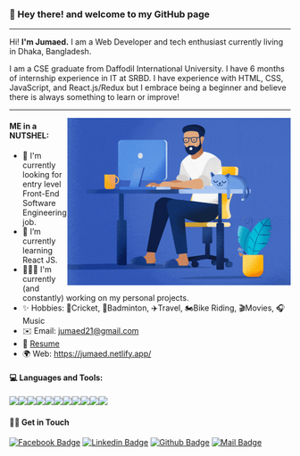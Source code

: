 ### 👋 Hey there! and welcome to my GitHub page

---

Hi! **I'm Jumaed.** I am a Web Developer and tech enthusiast currently living in Dhaka, Bangladesh. 

I am a CSE graduate from Daffodil International University. I have 6 months of internship experience in IT at SRBD. I have experience with HTML, CSS, JavaScript, and React.js/Redux but I embrace being a beginner and believe there is always something to learn or improve!

---

<img src="./coding.gif" width=400px align="right"/>

#### ME in a NUTSHEL:

- 💼 I'm currently looking for entry level Front-End Software Engineering job.
- 🌱 I’m currently learning React JS.
- 👨🏽‍🏫 I'm currently (and constantly) working on my personal projects.
- ✨ Hobbies: 🏏Cricket, 🏸Badminton, ✈️Travel, 🏍Bike Riding, 🎬Movies, 🎧Music
- ✉️ Email: jumaed21@gmail.com
- 📝 [Resume](https://drive.google.com/u/0/uc?id=1d-gEa5jKuLD9YTN2IQmnA4eAqFBwT-gC&export=download)
- 🌍 Web: https://jumaed.netlify.app/



#### 💻 Languages and Tools:

<img src="https://img.shields.io/badge/html5%20-%23E34F26.svg?&style=for-the-badge&logo=html5&logoColor=white"/><img src="https://img.shields.io/badge/css3%20-%231572B6.svg?&style=for-the-badge&logo=css3&logoColor=white"/><img src="https://img.shields.io/badge/javascript%20-%23323330.svg?&style=for-the-badge&logo=javascript&logoColor=%23F7DF1E"/><img src="https://img.shields.io/badge/react%20-%2320232a.svg?&style=for-the-badge&logo=react&logoColor=%2361DAFB"/><img src="https://img.shields.io/badge/bootstrap%20-%23563D7C.svg?&style=for-the-badge&logo=bootstrap&logoColor=white"/><img src="https://img.shields.io/badge/git%20-%23F05033.svg?&style=for-the-badge&logo=git&logoColor=white"/><img src="https://img.shields.io/badge/github%20-%23121011.svg?&style=for-the-badge&logo=github&logoColor=white"/><img src="https://img.shields.io/badge/mysql-%2300f.svg?&style=for-the-badge&logo=mysql&logoColor=white"/><img src="https://img.shields.io/badge/NPM-CB3837?logo=NPM&logoColor=white&style=for-the-badge" /><img src="https://img.shields.io/badge/Linux-FCC624?logo=Linux&logoColor=white&style=for-the-badge" /><img src="https://img.shields.io/badge/Bash-4EAA25?logo=GNU-Bash&logoColor=white&style=for-the-badge" />



#### 🙋‍♂️ Get in Touch

[![Facebook Badge](https://img.shields.io/badge/Facebook-1877F2?style=for-the-badge&logo=facebook&logoColor=white)](https://www.facebook.com/anjumaed)  [![Linkedin Badge](https://img.shields.io/badge/LinkedIn-0077B5?style=for-the-badge&logo=linkedin&logoColor=white)](https://www.linkedin.com/in/anjumaed/)  [![Github Badge](https://img.shields.io/badge/GitHub-100000?style=for-the-badge&logo=github&logoColor=white)](https://github.com/jumaed)  [![Mail Badge](https://img.shields.io/badge/Gmail-D14836?style=for-the-badge&logo=gmail&logoColor=white)](mailto:jumaed21@gmail.com)